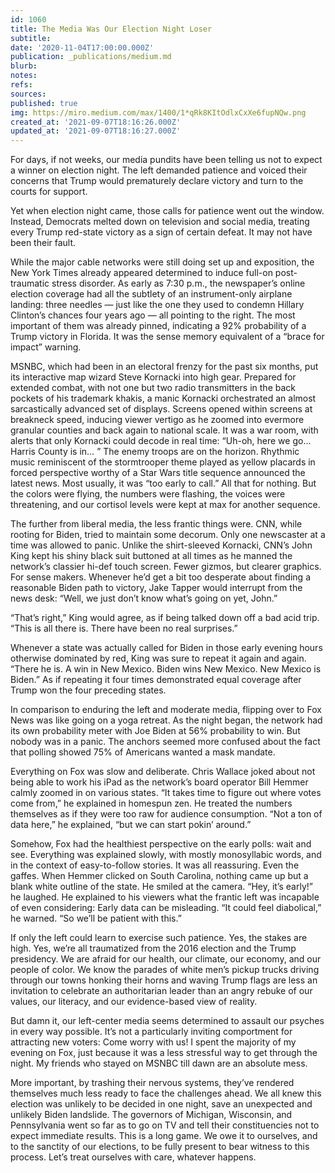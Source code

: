 ```yaml
---
id: 1060
title: The Media Was Our Election Night Loser
subtitle: 
date: '2020-11-04T17:00:00.000Z'
publication: _publications/medium.md
blurb: 
notes: 
refs: 
sources: 
published: true
img: https://miro.medium.com/max/1400/1*qRk8KItOdlxCxXe6fupNQw.png
created_at: '2021-09-07T18:16:26.000Z'
updated_at: '2021-09-07T18:16:27.000Z'
---
```

For days, if not weeks, our media pundits have been telling us not to expect a winner on election night. The left demanded patience and voiced their concerns that Trump would prematurely declare victory and turn to the courts for support.

Yet when election night came, those calls for patience went out the window. Instead, Democrats melted down on television and social media, treating every Trump red-state victory as a sign of certain defeat. It may not have been their fault.

While the major cable networks were still doing set up and exposition, the New York Times already appeared determined to induce full-on post-traumatic stress disorder. As early as 7:30 p.m., the newspaper’s online election coverage had all the subtlety of an instrument-only airplane landing: three needles — just like the one they used to condemn Hillary Clinton’s chances four years ago — all pointing to the right. The most important of them was already pinned, indicating a 92% probability of a Trump victory in Florida. It was the sense memory equivalent of a “brace for impact” warning.

MSNBC, which had been in an electoral frenzy for the past six months, put its interactive map wizard Steve Kornacki into high gear. Prepared for extended combat, with not one but two radio transmitters in the back pockets of his trademark khakis, a manic Kornacki orchestrated an almost sarcastically advanced set of displays. Screens opened within screens at breakneck speed, inducing viewer vertigo as he zoomed into evermore granular counties and back again to national scale. It was a war room, with alerts that only Kornacki could decode in real time: “Uh-oh, here we go… Harris County is in… ” The enemy troops are on the horizon. Rhythmic music reminiscent of the stormtrooper theme played as yellow placards in forced perspective worthy of a Star Wars title sequence announced the latest news. Most usually, it was “too early to call.” All that for nothing. But the colors were flying, the numbers were flashing, the voices were threatening, and our cortisol levels were kept at max for another sequence.

The further from liberal media, the less frantic things were. CNN, while rooting for Biden, tried to maintain some decorum. Only one newscaster at a time was allowed to panic. Unlike the shirt-sleeved Kornacki, CNN’s John King kept his shiny black suit buttoned at all times as he manned the network’s classier hi-def touch screen. Fewer gizmos, but clearer graphics. For sense makers. Whenever he’d get a bit too desperate about finding a reasonable Biden path to victory, Jake Tapper would interrupt from the news desk: “Well, we just don’t know what’s going on yet, John.”

“That’s right,” King would agree, as if being talked down off a bad acid trip. “This is all there is. There have been no real surprises.”

Whenever a state was actually called for Biden in those early evening hours otherwise dominated by red, King was sure to repeat it again and again. “There he is. A win in New Mexico. Biden wins New Mexico. New Mexico is Biden.” As if repeating it four times demonstrated equal coverage after Trump won the four preceding states.

In comparison to enduring the left and moderate media, flipping over to Fox News was like going on a yoga retreat. As the night began, the network had its own probability meter with Joe Biden at 56% probability to win. But nobody was in a panic. The anchors seemed more confused about the fact that polling showed 75% of Americans wanted a mask mandate.

Everything on Fox was slow and deliberate. Chris Wallace joked about not being able to work his iPad as the network’s board operator Bill Hemmer calmly zoomed in on various states. “It takes time to figure out where votes come from,” he explained in homespun zen. He treated the numbers themselves as if they were too raw for audience consumption. “Not a ton of data here,” he explained, “but we can start pokin’ around.”

Somehow, Fox had the healthiest perspective on the early polls: wait and see. Everything was explained slowly, with mostly monosyllabic words, and in the context of easy-to-follow stories. It was all reassuring. Even the gaffes. When Hemmer clicked on South Carolina, nothing came up but a blank white outline of the state. He smiled at the camera. “Hey, it’s early!” he laughed. He explained to his viewers what the frantic left was incapable of even considering: Early data can be misleading. “It could feel diabolical,” he warned. “So we’ll be patient with this.”

If only the left could learn to exercise such patience. Yes, the stakes are high. Yes, we’re all traumatized from the 2016 election and the Trump presidency. We are afraid for our health, our climate, our economy, and our people of color. We know the parades of white men’s pickup trucks driving through our towns honking their horns and waving Trump flags are less an invitation to celebrate an authoritarian leader than an angry rebuke of our values, our literacy, and our evidence-based view of reality.

But damn it, our left-center media seems determined to assault our psyches in every way possible. It’s not a particularly inviting comportment for attracting new voters: Come worry with us! I spent the majority of my evening on Fox, just because it was a less stressful way to get through the night. My friends who stayed on MSNBC till dawn are an absolute mess.

More important, by trashing their nervous systems, they’ve rendered themselves much less ready to face the challenges ahead. We all knew this election was unlikely to be decided in one night, save an unexpected and unlikely Biden landslide. The governors of Michigan, Wisconsin, and Pennsylvania went so far as to go on TV and tell their constituencies not to expect immediate results. This is a long game. We owe it to ourselves, and to the sanctity of our elections, to be fully present to bear witness to this process. Let’s treat ourselves with care, whatever happens.
